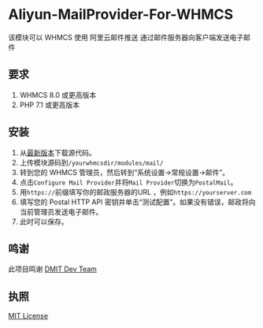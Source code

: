 # Aliyun-MailProvider-For-WHMCS
该模块可以 WHMCS 使用 阿里云邮件推送 通过邮件服务器向客户端发送电子邮件

## 要求
1. WHMCS 8.0 或更高版本
2. PHP 7.1 或更高版本

## 安装
1. 从[最新版本](https://github.com/ModulesOcean/Aliyun-MailProvider-For-WHMCS/releases/latest)下载源代码。
2. 上传模块源码到`/yourwhmcsdir/modules/mail/`
3. 转到您的 WHMCS 管理员，然后转到“系统设置->常规设置->邮件”。
4. 点击`Configure Mail Provider`并将`Mail Provider`切换为`PostalMail`。
5. 用`https://`前缀填写你的邮政服务器的URL ，例如`https://yourserver.com`
6. 填写您的 Postal HTTP API 密钥并单击“测试配置”。如果没有错误，邮政将向当前管理员发送电子邮件。
7. 此时可以保存。

## 鸣谢

此项目鸣谢 [DMIT Dev Team](https://github.com/DMIT-Inc/)

## 执照
[MIT License](https://github.com/ModulesOcean/Aliyun-MailProvider-For-WHMCS/blob/main/LICENSE)
